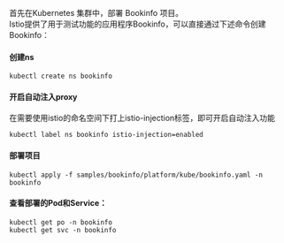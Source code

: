 首先在Kubernetes 集群中，部署 Bookinfo 项目。  
Istio提供了用于测试功能的应用程序Bookinfo，可以直接通过下述命令创建Bookinfo：

#### 创建ns

```shell
kubectl create ns bookinfo

```

#### 开启自动注入proxy

在需要使用istio的命名空间下打上istio-injection标签，即可开启自动注入功能
```shell
kubectl label ns bookinfo istio-injection=enabled

```

#### 部署项目

```shell
kubectl apply -f samples/bookinfo/platform/kube/bookinfo.yaml -n bookinfo

```

#### 查看部署的Pod和Service：

```shell
kubectl get po -n bookinfo
kubectl get svc -n bookinfo

```